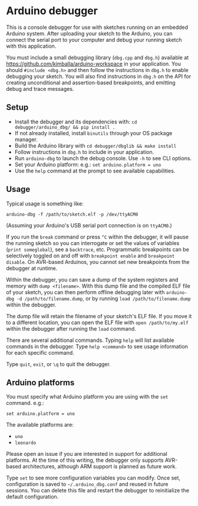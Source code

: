 Arduino debugger
================

This is a console debugger for use with sketches running on an embedded Arduino system.
After uploading your sketch to the Arduino, you can connect the serial port to your
computer and debug your running sketch with this application.

You must include a small debugging library (`dbg.cpp` and `dbg.h`) available at
https://github.com/kimballa/arduino-workspace in your application. You should
`#include <dbg.h>` and then follow the instructions in `dbg.h` to enable debugging your
sketch. You will also find instructions in `dbg.h` on the API for creating unconditional
and assertion-based breakpoints, and emitting debug and trace messages.

Setup
-----

* Install the debugger and its dependencies with: `cd debugger/arduino_dbg/ && pip install .`
* If not already installed, install `binutils` through your OS package manager.
* Build the Arduino library with `cd debugger/dbglib && make install`
* Follow instructions in `dbg.h` to include in your application.
* Run `arduino-dbg` to launch the debug console. Use `-h` to see CLI options.
* Set your Arduino platform: e.g.: `set arduino.platform = uno`
* Use the `help` command at the prompt to see available capabilities.

Usage
-----

Typical usage is something like:

```
arduino-dbg -f /path/to/sketch.elf -p /dev/ttyACM0
```

(Assuming your Arduino's USB serial port connection is on `ttyACM0`.)

If you run the `break` command or press `^C` within the debugger, it will pause the
running sketch so you can interrogate or set the values of variables (`print someglobal`),
see a `backtrace`, etc. Programmatic breakpoints can be selectively toggled on and off
with `breakpoint enable` and `breakpoint disable`. On AVR-based Arduinos, you cannot set
new breakpoints from the debugger at runtime.

Within the debugger, you can save a dump of the system registers and memory with `dump
<filename>`. With this dump file and the compiled ELF file of your sketch, you can then
perform offline debugging later with `arduino-dbg -d /path/to/filename.dump`, or by
running `load /path/to/filename.dump` within the debugger.

The dump file will retain the filename of your sketch's ELF file. If you move it to a
different location, you can open the ELF file with `open /path/to/my.elf` within the
debugger after running the `load` command.

There are several additional commands. Typing `help` will list available commands in the
debugger. Type `help <command>` to see usage information for each specific command.

Type `quit`, `exit`, or `\q` to quit the debugger.

Arduino platforms
-----------------

You must specify what Arduino platform you are using with the `set` command. e.g.:

```
set arduino.platform = uno
```

The available platforms are:

* `uno`
* `leonardo`

Please open an issue if you are interested in support for additional platforms. At the
time of this writing, the debugger only supports AVR-based architectures, although ARM
support is planned as future work.

Type `set` to see more configuration variables you can modify. Once set, configuration is
saved to `~/.arduino_dbg.conf` and reused in future sessions. You can delete this file and
restart the debugger to reinitialize the default configuration.

